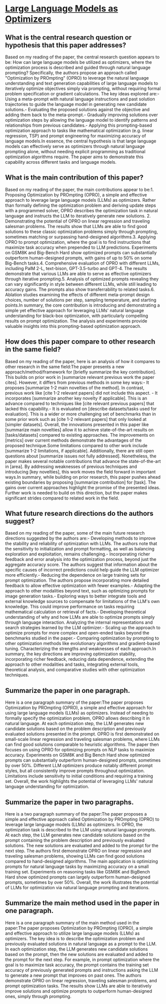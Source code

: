 # [Large Language Models as Optimizers](https://arxiv.org/abs/2309.03409)

## What is the central research question or hypothesis that this paper addresses?

Based on my reading of the paper, the central research question appears to be: How can large language models be utilized as optimizers, where the optimization process is described and guided through natural language prompting? Specifically, the authors propose an approach called "Optimization by PROmpting" (OPRO) to leverage the natural language understanding and text generation capabilities of large language models to iteratively optimize objectives simply via prompting, without requiring formal problem specification or gradient calculations. The key ideas explored are:- Using a meta-prompt with natural language instructions and past solution trajectories to guide the language model in generating new candidate solutions.- Evaluating the proposed solutions against the objective and adding them back to the meta-prompt.- Gradually improving solutions over optimization steps by allowing the language model to identify patterns and relationships from previous candidates.- Applying this prompting-based optimization approach to tasks like mathematical optimization (e.g. linear regression, TSP) and prompt engineering for maximizing accuracy of language models.In essence, the central hypothesis is that large language models can effectively serve as optimizers through natural language prompting alone, without needing explicit programming as traditional optimization algorithms require. The paper aims to demonstrate this capability across different tasks and language models.


## What is the main contribution of this paper?

Based on my reading of the paper, the main contributions appear to be:1. Proposing Optimization by PROmpting (OPRO), a simple and effective approach to leverage large language models (LLMs) as optimizers. Rather than formally defining the optimization problem and deriving update steps with a programmed solver, OPRO describes the optimization task in natural language and instructs the LLM to iteratively generate new solutions. 2. Demonstrating the potential of OPRO on linear regression and traveling salesman problems. The results show that LLMs are able to find good solutions to these classic optimization problems simply through prompting, sometimes matching or surpassing hand-designed algorithms.3. Applying OPRO to prompt optimization, where the goal is to find instructions that maximize task accuracy when prepended to LLM predictions. Experiments on GSM8K and Big-Bench Hard show optimized prompts can substantially outperform human-designed prompts, with gains of up to 50% on some Big-Bench tasks.4. Comprehensive evaluation of OPRO with different LLMs, including PalM 2-L, text-bison, GPT-3.5-turbo and GPT-4. The results demonstrate that various LLMs are able to serve as effective optimizers through iterative prompting.5. Analysis of optimized prompts revealing they can vary significantly in style between different LLMs, while still leading to accuracy gains. The prompts also show transferrability to related tasks.6. Ablation studies examining the effects of different meta-prompt design choices, number of solutions per step, sampling temperature, and starting points.In summary, the core contribution is introducing and demonstrating a simple yet effective approach for leveraging LLMs' natural language understanding for black-box optimization, with particularly compelling results on prompt optimization. The analysis and experiments provide valuable insights into this prompting-based optimization approach.


## How does this paper compare to other research in the same field?

Based on my reading of the paper, here is an analysis of how it compares to other research in the same field:The paper presents a new approach/method/framework for [briefly summarize the key contribution]. This builds on prior work in [summarize relevant previous work the paper cites]. However, it differs from previous methods in some key ways:- It proposes [summarize 1-2 main novelties of the method]. In contrast, previous work like [cite 1-2 relevant papers] did not include this aspect. - It incorporates [summarize another key novelty if applicable]. This is an advance compared to techniques like [cite relevant previous papers] that lacked this capability.- It is evaluated on [describe datasets/tasks used for evaluation]. This is a wider or more challenging set of benchmarks than in some prior work such as [cite 1-2 relevant papers] that only looked at [simpler datasets]. Overall, the innovations presented in this paper like [summarize main novelties] allow it to achieve state-of-the-art results on [tasks/datasets] compared to existing approaches. The improvements on [metrics] over current methods demonstrate the advantages of the proposed technique.Some limitations compared to other work include [summarize 1-2 limitations, if applicable]. Additionally, there are still open questions about [summarize issues not fully addressed]. Nonetheless, the paper makes several notable contributions that advance the state-of-the-art in [area]. By addressing weaknesses of previous techniques and introducing [key novelties], this work moves the field forward in important ways.In summary, while building on prior research, this paper pushes ahead existing boundaries by proposing [summarize contribution] for [task]. The gains over current approaches highlight the promise of the presented ideas. Further work is needed to build on this direction, but the paper makes significant strides compared to related work in the field.


## What future research directions do the authors suggest?

Based on my reading of the paper, some of the main future research directions suggested by the authors are:- Developing methods to improve the stability and reliability of optimization with LLMs. The authors note that the sensitivity to initialization and prompt formatting, as well as balancing exploration and exploitation, remains challenging.- Incorporating richer feedback and error analysis into the optimization process, beyond just the aggregate accuracy score. The authors suggest that information about the specific causes of incorrect predictions could help guide the LLM optimizer more efficiently.- Reducing the dependence on large training sets for prompt optimization. The authors propose incorporating more detailed feedback to allow effective optimization with fewer examples.- Adapting the approach to other modalities beyond text, such as optimizing prompts for image generation tasks.- Exploring ways to better integrate tools and external knowledge sources to compensate for limitations of the LLM's own knowledge. This could improve performance on tasks requiring mathematical calculation or retrieval of facts.- Developing theoretical understanding of why and how LLMs are able to optimize prompts simply through language interaction. Analyzing the internal representations and search strategies learned by the LLM optimizer.- Scaling up the approach to optimize prompts for more complex and open-ended tasks beyond the benchmarks studied in the paper.- Comparing optimization by prompting to other optimization methods like evolutionary algorithms and gradient-based tuning. Characterizing the strengths and weaknesses of each approach.In summary, the key directions are improving optimization stability, incorporating richer feedback, reducing data dependence, extending the approach to other modalities and tasks, integrating external tools, theoretical analysis, and comparative studies with other optimization techniques.


## Summarize the paper in one paragraph.

Here is a one paragraph summary of the paper:The paper proposes Optimization by PROmpting (OPRO), a simple and effective approach for using large language models (LLMs) as optimizers. Instead of needing to formally specify the optimization problem, OPRO allows describing it in natural language. At each optimization step, the LLM generates new candidate solutions based on the problem description and previously evaluated solutions presented in the prompt. OPRO is first demonstrated on small-scale linear regression and traveling salesman problems, where LLMs can find good solutions comparable to heuristic algorithms. The paper then focuses on using OPRO for optimizing prompts on NLP tasks to maximize accuracy. Experiments on GSM8K and Big Bench Hard show optimized prompts can substantially outperform human-designed prompts, sometimes by over 50%. Different LLM optimizers produce notably different prompt styles, but all consistently improve prompts throughout optimization. Limitations include sensitivity to initial conditions and requiring a training set. Overall, the work highlights the potential of leveraging LLMs' natural language understanding for optimization.


## Summarize the paper in two paragraphs.

Here is a two paragraph summary of the paper:The paper proposes a simple and effective approach called Optimization by PROmpting (OPRO) to leverage large language models (LLMs) as optimizers. In OPRO, the optimization task is described to the LLM using natural language prompts. At each step, the LLM generates new candidate solutions based on the prompt containing the problem description and previously evaluated solutions. The new solutions are evaluated and added to the prompt for the next step. The authors first demonstrate OPRO on linear regression and traveling salesman problems, showing LLMs can find good solutions compared to hand-designed algorithms. The main application is optimizing prompts for natural language tasks by maximizing accuracy on a small training set. Experiments on reasoning tasks like GSM8K and BigBench Hard show optimized prompts can largely outperform human-designed prompts, sometimes by over 50%. Overall, the work illustrates the potential of LLMs for optimization via natural language prompting and iterations.


## Summarize the main method used in the paper in one paragraph.

Here is a one paragraph summary of the main method used in the paper:The paper proposes Optimization by PROmpting (OPRO), a simple and effective approach to utilize large language models (LLMs) as optimizers. The key idea is to describe the optimization problem and previously evaluated solutions in natural language as a prompt to the LLM. In each optimization step, the LLM generates new candidate solutions based on the prompt, then the new solutions are evaluated and added to the prompt for the next step. For example, in prompt optimization where the goal is to maximize task accuracy, the prompt contains the training set accuracy of previously generated prompts and instructions asking the LLM to generate a new prompt that improves on past ones. The authors demonstrate OPRO on linear regression, traveling salesman problems, and prompt optimization tasks. The results show LLMs are able to iteratively improve solutions and optimize prompts to outperform human-designed ones, simply through prompting.
